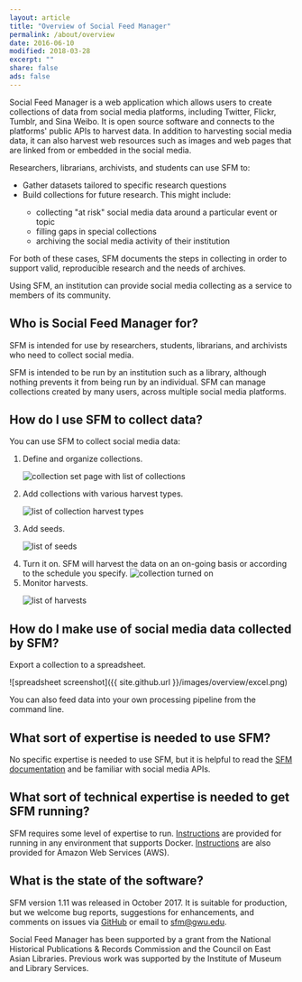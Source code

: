 ```yaml
---
layout: article
title: "Overview of Social Feed Manager"
permalink: /about/overview
date: 2016-06-10
modified: 2018-03-28
excerpt: ""
share: false
ads: false
---
```


Social Feed Manager is a web application which allows users to create collections of data from social media platforms, 
including Twitter, Flickr, Tumblr, and Sina Weibo. It is open source software and connects to the platforms' public APIs to harvest data. In addition to harvesting social media data, it can also harvest web resources such as images and web pages that are linked from or embedded in the social media.
 
Researchers, librarians, archivists, and students can use SFM to:

<ul>
<li>Gather datasets tailored to specific research questions</li>
<li> Build collections for future research. This might include:</li>
  <ul>
  <li>collecting "at risk" social media data around a particular event or topic</li>
  <li>filling gaps in special collections</li>
  <li> archiving the social media activity of their institution</li>
  </ul>
</ul>

For both of these cases, SFM documents the steps in collecting in order to support valid, reproducible research and the needs of archives.

Using SFM, an institution can provide social media collecting as a service to members of its community.

Who is Social Feed Manager for?
-------------------------------
SFM is intended for use by researchers, students, librarians, and archivists who need to collect social media. 

SFM is intended to be run by an institution such as a library, although nothing prevents it from being run by an individual. SFM can manage collections created by many users, across multiple social media platforms.

How do I use SFM to collect data?
--------------------
You can use SFM to collect social media data:

<ol>
<li>Define and organize collections.
<p><img src="{{ site.github.url }}/images/overview/collection_set_multi.png" alt="collection set page with list of collections"></p></li>
<li> Add collections with various harvest types.
<p><img src="{{ site.github.url }}/images/overview/collection_types.png" alt="list of collection harvest types"></p></li>
<li>Add seeds.
<p><img src="{{ site.github.url }}/images/overview/seeds.png" alt="list of seeds"></p></li>
<li>Turn it on.  SFM will harvest the data on an on-going basis or according to the schedule you specify.
<img src="{{ site.github.url }}/images/overview/collection.png" alt="collection turned on"></li>
<li>Monitor harvests.
<p><img src="{{ site.github.url }}/images/overview/harvests.png" alt="list of harvests"></p></li>
</ol>


How do I make use of social media data collected by SFM?
--------------------------------------------------------
Export a collection to a spreadsheet.

![spreadsheet screenshot]({{ site.github.url }}/images/overview/excel.png)

You can also feed data into your own processing pipeline from the command line.

What sort of expertise is needed to use SFM?
--------------------------------------------
No specific expertise is needed to use SFM, but it is helpful to read the [SFM documentation](https://sfm.readthedocs.org) and be familiar with social media APIs.

What sort of technical expertise is needed to get SFM running?
--------------------------------------------------------------
SFM requires some level of expertise to run.  [Instructions](https://sfm.readthedocs.io/en/latest/install.html) are provided for running in any environment that supports Docker.  [Instructions](https://sfm.readthedocs.io/en/latest/install.html#amazon-ec2-installation) are also provided for Amazon Web Services (AWS).

What is the state of the software?
----------------------------------
SFM version 1.11 was released in October 2017.  It is suitable for production, but we welcome bug reports, suggestions for enhancements, and comments on issues via [GitHub](https://github.com/gwu-libraries/sfm-ui/issues) or email to sfm@gwu.edu.


Social Feed Manager has been supported by a grant from the National Historical Publications & Records Commission and the Council on East Asian Libraries. Previous work was supported by the Institute of Museum and Library Services.  
